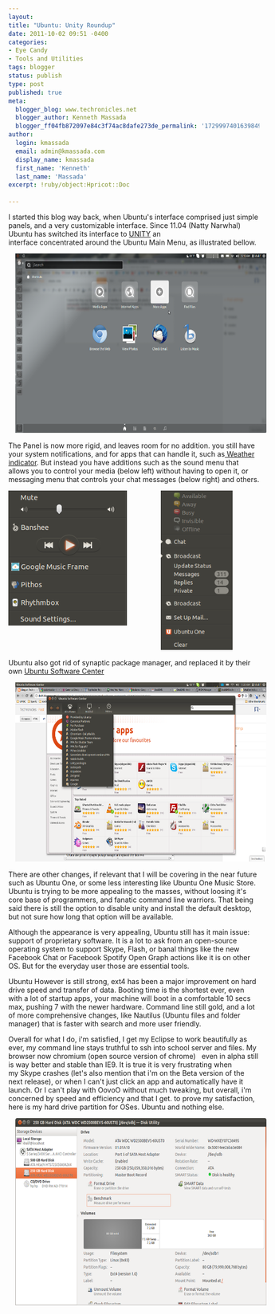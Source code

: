```yaml
---
layout:
title: "Ubuntu: Unity Roundup"
date: 2011-10-02 09:51 -0400
categories:
- Eye Candy
- Tools and Utilities
tags: blogger
status: publish
type: post
published: true
meta:
  blogger_blog: www.techronicles.net
  blogger_author: Kenneth Massada
  blogger_ff04fb872097e84c3f74ac8dafe273de_permalink: '1729997401639849611'
author:
  login: kmassada
  email: admin@kmassada.com
  display_name: kmassada
  first_name: 'Kenneth'
  last_name: 'Massada'
excerpt: !ruby/object:Hpricot::Doc

---
```

<p>I started this blog way back, when Ubuntu's interface comprised just simple panels, and a very customizable interface. Since 11.04 (Natty Narwhal) Ubuntu has switched its interface to <a href="http://unity.ubuntu.com/">UNITY</a> an interface concentrated around the Ubuntu Main Menu, as illustrated bellow.</p>
<div class="separator" style="clear:both;text-align:center;"><a href="http://techronilces.files.wordpress.com/2011/10/506f6-screenshotat2011-10-0205253a12253a59.png" style="margin-left:1em;margin-right:1em;"><img border="0" height="360" src="/images/wp/506f6-screenshotat2011-10-0205253a12253a59.png?w=300" width="640" /></a></div>
<p>The Panel is now more rigid, and leaves room for no addition. you still have your system notifications, and for apps that can handle it, such as<a href="https://launchpad.net/weather-indicator"> Weather indicator</a>. But instead you have additions such as the sound menu that allows you to control your media (below left) without having to open it, or messaging menu that controls your chat messages (below right) and others. 
<div class="separator" style="clear:both;text-align:center;"><a href="http://techronilces.files.wordpress.com/2011/10/3149f-menu_002.png" style="clear:left;float:left;margin-bottom:1em;margin-right:1em;"><img border="0" src="/images/wp/3149f-menu_002.png" /></a><a href="http://techronilces.files.wordpress.com/2011/10/badf8-menu_003.png" style="margin-left:1em;margin-right:1em;"><img border="0" height="320" src="/images/wp/badf8-menu_003.png?w=135" width="144" /></a></div>
<p>Ubuntu also got rid of synaptic package manager, and replaced it by their own <a href="http://www.ubuntu.com/ubuntu/features/ubuntu-software-centre">Ubuntu Software Center</a></p>
<div class="separator" style="clear:both;text-align:center;"><a href="http://techronilces.files.wordpress.com/2011/10/9f1e9-workspace1_008.png" style="margin-left:1em;margin-right:1em;"><img border="0" height="360" src="/images/wp/9f1e9-workspace1_008.png?w=300" width="640" /></a></div>
<p>There are other changes, if relevant that I will be covering in the near future such as Ubuntu One, or some less interesting like Ubuntu One Music Store. Ubuntu is trying to be more appealing to the masses, without loosing it's core base of programmers, and fanatic command line warriors. That being said there is still the option to disable unity and install the default desktop, but not sure how long that option will be available.</p>
<p>Although the appearance is very appealing, Ubuntu still has it main issue: support of proprietary software. It is a lot to ask from an open-source operating system to support Skype, Flash, or banal things like the new Facebook Chat or Facebook Spotify Open Graph actions like it is on other OS. But for the everyday user those are essential tools.</p>
<p>Ubuntu However is still strong, ext4 has been a major improvement on hard drive speed and transfer of data. Booting time is the shortest ever, even with a lot of startup apps, your machine will boot in a comfortable 10 secs max, pushing 7 with the newer hardware. Command line still gold, and a lot of more comprehensive changes, like Nautilus (Ubuntu files and folder manager) that is faster with search and more user friendly.</p>
<p>Overall for what I do, i'm satisfied, I get my Eclipse to work beautifully as ever, my command line stays truthful to ssh into school server and files. My browser now chromium (open source version of chrome)   even in alpha still is way better and stable than IE9. It is true it is very frustrating when my Skype crashes (let's also mention that i'm on the Beta version of the next release), or when I can't just click an app and automatically have it launch. Or I can't play with OovoO without much tweaking, but overall, i'm concerned by speed and efficiency and that I get. to prove my satisfaction, here is my hard drive partition for OSes. Ubuntu and nothing else.
<div class="separator" style="clear:both;text-align:center;"><a href="http://techronilces.files.wordpress.com/2011/10/cca0b-250gbharddisk2528atawdcwd2500bevs-60ust02529255b-dev-sdb255d25e225802594diskutility_010.png" style="margin-left:1em;margin-right:1em;"><img border="0" height="376" src="/images/wp/cca0b-250gbharddisk2528atawdcwd2500bevs-60ust02529255b-dev-sdb255d25e225802594diskutility_010.png?w=300" width="640" /></a></div>
